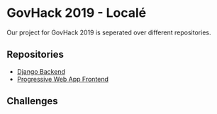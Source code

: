 # GovHack 2019 - Localé

Our project for GovHack 2019 is seperated over different repositories.

## Repositories

* [Django Backend](https://github.com/TeamIO-NZ/locale-backend/)
* [Progressive Web App Frontend](https://github.com/TeamIO-NZ/locale-pwa/)

## Challenges
